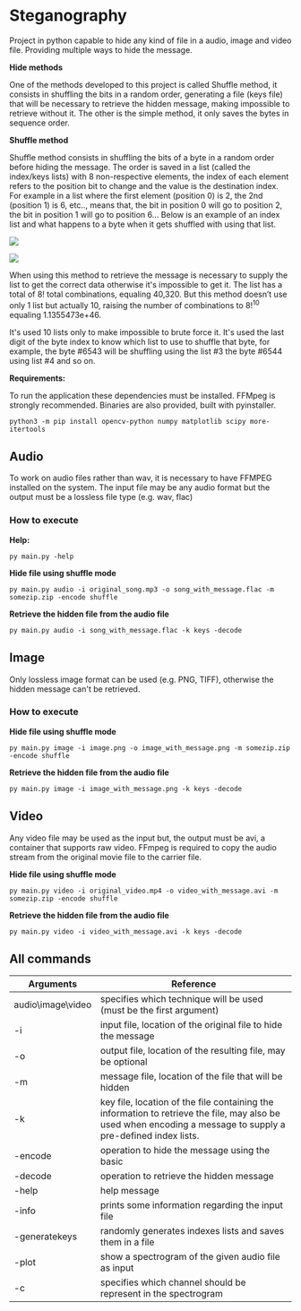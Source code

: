 # Steganography

Project in python capable to hide any kind of file in a audio, image and video file. Providing multiple ways to hide the message.


**Hide methods**

One of the methods developed to this project is called Shuffle method, it consists in shuffling the bits in a random
order, generating a file (keys file) that will be necessary to retrieve the hidden message, making impossible to retrieve without it. The other is the simple method, it only saves the bytes in sequence order.

**Shuffle method**

Shuffle method consists in shuffling the bits of a byte in a random order before hiding the message. The order is saved in a list (called the index/keys lists) with 8 non-respective elements, the index of each element refers to the position bit to change and the value is the destination index. For example in a list where the first element (position 0) is 2, the 2nd (position 1) is 6, etc.., means that, the bit in position 0 will go to position 2, the bit in position 1 will go to position 6...
Below is an example of an index list and what happens to a byte when it gets shuffled with using that list.

![](https://i.imgur.com/SGcWPkY.png)


![](https://i.imgur.com/aQTJrNf.png)

When using this method to retrieve the message is necessary to supply the list to get the correct data otherwise it's impossible to get it. The list has a total of 8! total combinations, equaling 40,320. But this method doesn’t use only 1 list but actually 10, raising the number of combinations to 8!<sup>10</sup> equaling 1.1355473e+46.

It's used 10 lists only to make impossible to brute force it. It's used the last digit of the byte index to know which list to use to shuffle that byte, for example, the byte #6543 will be shuffling using the list #3 the byte #6544 using list #4 and so on.

**Requirements:**

To run the application these dependencies must be installed. FFMpeg is strongly recommended. Binaries are also provided, built with pyinstaller.
```
python3 -m pip install opencv-python numpy matplotlib scipy more-itertools
```

## Audio

To work on audio files rather than wav, it is necessary to have FFMPEG installed on the system. The input file may be any audio format but the output must be a lossless file type (e.g. wav, flac)

### How to execute

**Help:**
```
py main.py -help
```

**Hide file using shuffle mode**
```
py main.py audio -i original_song.mp3 -o song_with_message.flac -m somezip.zip -encode shuffle
```

**Retrieve the hidden file from the audio file**
```
py main.py audio -i song_with_message.flac -k keys -decode
```

## Image
Only lossless image format can be used (e.g. PNG, TIFF), otherwise the hidden message can't be retrieved.

### How to execute

**Hide file using shuffle mode**
```
py main.py image -i image.png -o image_with_message.png -m somezip.zip -encode shuffle
```

**Retrieve the hidden file from the audio file**
```
py main.py image -i image_with_message.png -k keys -decode
```

## Video
Any video file may be used as the input but, the output must be avi, a container that supports raw video. FFmpeg is required to copy the audio stream from the original movie file to the carrier file.

**Hide file using shuffle mode**
```
py main.py video -i original_video.mp4 -o video_with_message.avi -m somezip.zip -encode shuffle
```

**Retrieve the hidden file from the audio file**
```
py main.py video -i video_with_message.avi -k keys -decode
```

## All commands

| Arguments       |Reference                         |
|----------------|-------------------------------|
|audio\image\video|specifies which technique will be used (must be the first argument) 
|-i|input file, location of the original file to hide the message           |
|-o         |output file, location of the resulting file, may be optional           |
|-m          |message file, location of the file that will be hidden|
|-k |key file, location of the file containing the information to retrieve the file, may also be used when encoding a message to supply a pre-defined index lists.|
|-encode|operation to hide the message using the basic|shuffle method, if no method is supplied the default will be basic|
|-decode|operation to retrieve the hidden message|
|-help| help message|
|-info|prints some information regarding the input file|
|-generatekeys|randomly generates indexes lists and saves them in a file|
|-plot|show a spectrogram of the given audio file as input|
|-c|specifies which channel should be represent in the spectrogram|
